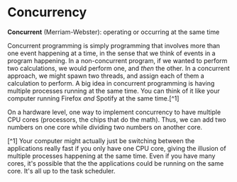 # Concurrency

**Concurrent** (Merriam-Webster): operating or occurring at the same time

Concurrent programming is simply programming that involves more than one event
happening at a time, in the sense that we think of events in a program
happening. In a non-concurrent program, if we wanted to perform two
calculations, we would perform one, and _then_ the other. In a concurrent
approach, we might spawn two threads, and assign each of them a calculation to
perform. A big idea in concurrent programming is having multiple processes
running at the same time. You can think of it like your computer running Firefox
_and_ Spotify at the same time.[^1]

On a hardware level, one way to implement concurrency to have multiple CPU cores
(processors, the chips that do the math). Thus, we can add two numbers on one
core while dividing two numbers on another core.

[^1] Your computer might actually just be switching between the applications
really fast if you only have one CPU core, giving the illusion of multiple
processes happening at the same time. Even if you have many cores, it's possible
that the the applications could be running on the same core. It's all up to the
task scheduler.

